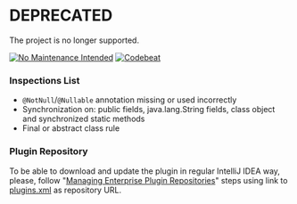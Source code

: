 # DEPRECATED

The project is no longer supported.

[![No Maintenance Intended](http://unmaintained.tech/badge.svg)](http://unmaintained.tech/)
[![Codebeat](https://codebeat.co/badges/bc0a9319-0682-4db7-97b6-cc9749e44b75)](https://codebeat.co/projects/github-com-nolequen-idea-inspections-plugin-master)

### Inspections List ###

* `@NotNull`/`@Nullable` annotation missing or used incorrectly
* Synchronization on: public fields, java.lang.String fields, class object and synchronized static methods
* Final or abstract class rule

### Plugin Repository ###

To be able to download and update the plugin in regular IntelliJ IDEA way, please, follow "[Managing Enterprise Plugin Repositories](https://www.jetbrains.com/help/idea/managing-enterprise-plugin-repositories.html)" steps using link to [plugins.xml](https://raw.githubusercontent.com/nolequen/idea-inspections-plugin/master/plugins.xml) as repository URL.

